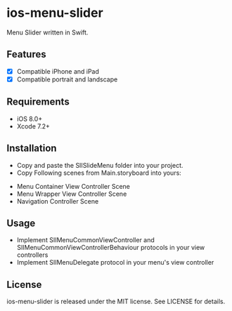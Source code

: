 # ios-menu-slider

Menu Slider written in Swift.

## Features

- [x] Compatible iPhone and iPad
- [x] Compatible portrait and landscape

## Requirements

- iOS 8.0+
- Xcode 7.2+

## Installation
- Copy and paste the SIISlideMenu folder into your project.
- Copy Following scenes from Main.storyboard into yours:
 * Menu Container View Controller Scene
 * Menu Wrapper View Controller Scene
 * Navigation Controller Scene
 
## Usage
- Implement SIIMenuCommonViewController and SIIMenuCommonViewControllerBehaviour protocols in your view controllers
- Implement SIIMenuDelegate protocol in your menu's view controller

## License

ios-menu-slider is released under the MIT license. See LICENSE for details.
